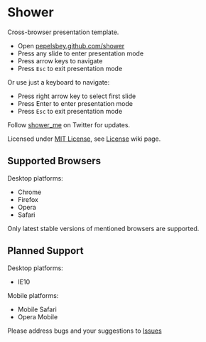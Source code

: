 # Shower
Сross-browser presentation template.

* Open [pepelsbey.github.com/shower](http://pepelsbey.github.com/shower/)
* Press any slide to enter presentation mode
* Press arrow keys to navigate
* Press `Esc` to exit presentation mode

Or use just a keyboard to navigate:

* Press right arrow key to select first slide
* Press Enter to enter presentation mode
* Press `Esc` to exit presentation mode

Follow [shower_me](http://twitter.com/shower_me/) on Twitter for updates.

Licensed under [MIT License](http://en.wikipedia.org/wiki/MIT_License), see [License](https://github.com/pepelsbey/shower/wiki/License) wiki page.

## Supported Browsers

Desktop platforms:

* Chrome
* Firefox
* Opera
* Safari

Only latest stable versions of mentioned browsers are supported.

## Planned Support

Desktop platforms:

* IE10

Mobile platforms:

* Mobile Safari
* Opera Mobile

Please address bugs and your suggestions to [Issues](http://github.com/pepelsbey/shower/issues)